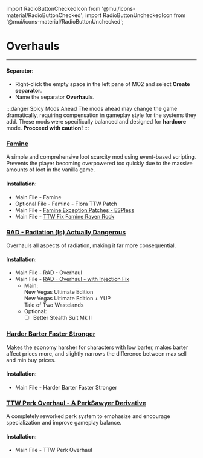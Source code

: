 ﻿import RadioButtonCheckedIcon from '@mui/icons-material/RadioButtonChecked';
import RadioButtonUncheckedIcon from '@mui/icons-material/RadioButtonUnchecked';

# Overhauls 

---

#### Separator:

- Right-click the empty space in the left pane of MO2 and select **Create separator**.
- Name the separator **Overhauls**.

:::danger Spicy Mods Ahead
The mods ahead may change the game dramatically, requiring compensation in gameplay style for the systems they add. These mods were specifically balanced and designed for **hardcore** mode. **Procceed with caution!**
:::

### [Famine](https://www.nexusmods.com/newvegas/mods/74985)

A simple and comprehensive loot scarcity mod using event-based scripting. Prevents the player becoming overpowered too quickly due to the massive amounts of loot in the vanilla game.

#### Installation:

- Main File - Famine
- Optional File - Famine - Flora TTW Patch
- Main File - [Famine Exception Patches - ESPless](https://www.nexusmods.com/newvegas/mods/87249)
- Main File - [TTW Fix Famine Raven Rock](https://www.nexusmods.com/newvegas/mods/81011)

### [RAD - Radiation (Is) Actually Dangerous](https://www.nexusmods.com/newvegas/mods/71541)

Overhauls all aspects of radiation, making it far more consequential.

#### Installation:

- Main File - RAD - Overhaul
- Main File - [RAD - Overhaul - with Injection Fix](https://www.nexusmods.com/newvegas/mods/78077)
  - Main:<br/>
    <RadioButtonUncheckedIcon fontSize="small" /> New Vegas Ultimate Edition<br/>
    <RadioButtonUncheckedIcon fontSize="small" /> New Vegas Ultimate Edition + YUP<br/>
    <RadioButtonCheckedIcon fontSize="small" /> Tale of Two Wastelands<br/>
  - Optional:
    - [ ] Better Stealth Suit Mk II

### [Harder Barter Faster Stronger](https://www.nexusmods.com/newvegas/mods/80360)

Makes the economy harsher for characters with low barter, makes barter affect prices more, and slightly narrows the difference between max sell and min buy prices.

#### Installation:

- Main File - Harder Barter Faster Stronger

### [TTW Perk Overhaul - A PerkSawyer Derivative](https://www.nexusmods.com/newvegas/mods/87571)

A completely reworked perk system to emphasize and encourage specialization and improve gameplay balance.

#### Installation:

- Main File - TTW Perk Overhaul

